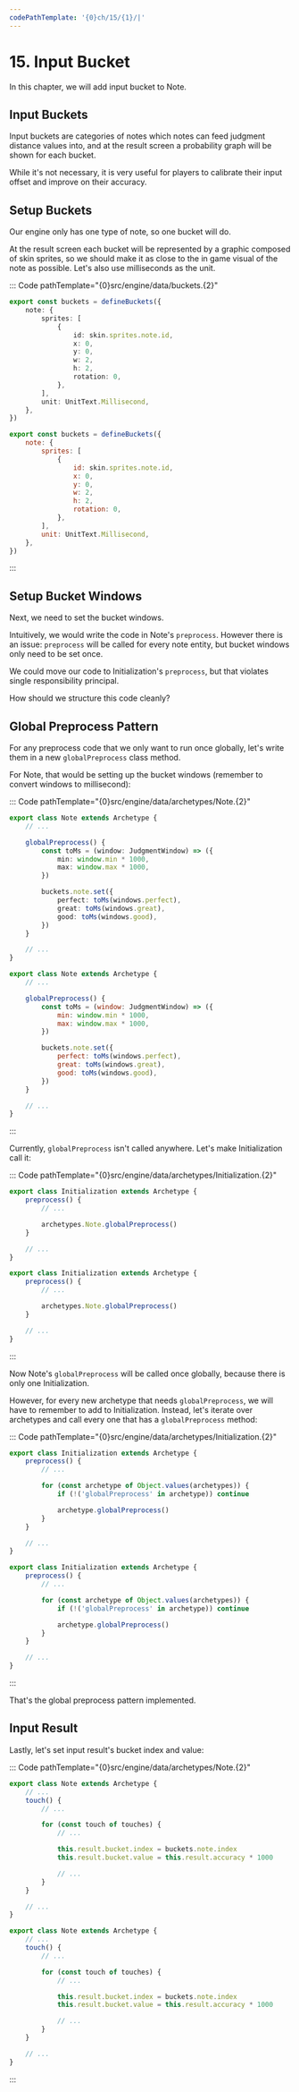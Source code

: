 ```yaml
---
codePathTemplate: '{0}ch/15/{1}/|'
---
```


# 15. Input Bucket

In this chapter, we will add input bucket to Note.

## Input Buckets

Input buckets are categories of notes which notes can feed judgment distance values into, and at the result screen a probability graph will be shown for each bucket.

While it's not necessary, it is very useful for players to calibrate their input offset and improve on their accuracy.

## Setup Buckets

Our engine only has one type of note, so one bucket will do.

At the result screen each bucket will be represented by a graphic composed of skin sprites, so we should make it as close to the in game visual of the note as possible. Let's also use milliseconds as the unit.

::: Code pathTemplate="{0}src/engine/data/buckets.{2}"

```ts
export const buckets = defineBuckets({
    note: {
        sprites: [
            {
                id: skin.sprites.note.id,
                x: 0,
                y: 0,
                w: 2,
                h: 2,
                rotation: 0,
            },
        ],
        unit: UnitText.Millisecond,
    },
})
```

```js
export const buckets = defineBuckets({
    note: {
        sprites: [
            {
                id: skin.sprites.note.id,
                x: 0,
                y: 0,
                w: 2,
                h: 2,
                rotation: 0,
            },
        ],
        unit: UnitText.Millisecond,
    },
})
```

:::

## Setup Bucket Windows

Next, we need to set the bucket windows.

Intuitively, we would write the code in Note's `preprocess`. However there is an issue: `preprocess` will be called for every note entity, but bucket windows only need to be set once.

We could move our code to Initialization's `preprocess`, but that violates single responsibility principal.

How should we structure this code cleanly?

## Global Preprocess Pattern

For any preprocess code that we only want to run once globally, let's write them in a new `globalPreprocess` class method.

For Note, that would be setting up the bucket windows (remember to convert windows to millisecond):

::: Code pathTemplate="{0}src/engine/data/archetypes/Note.{2}"

```ts
export class Note extends Archetype {
    // ...

    globalPreprocess() {
        const toMs = (window: JudgmentWindow) => ({
            min: window.min * 1000,
            max: window.max * 1000,
        })

        buckets.note.set({
            perfect: toMs(windows.perfect),
            great: toMs(windows.great),
            good: toMs(windows.good),
        })
    }

    // ...
}
```

```js
export class Note extends Archetype {
    // ...

    globalPreprocess() {
        const toMs = (window: JudgmentWindow) => ({
            min: window.min * 1000,
            max: window.max * 1000,
        })

        buckets.note.set({
            perfect: toMs(windows.perfect),
            great: toMs(windows.great),
            good: toMs(windows.good),
        })
    }

    // ...
}
```

:::

Currently, `globalPreprocess` isn't called anywhere. Let's make Initialization call it:

::: Code pathTemplate="{0}src/engine/data/archetypes/Initialization.{2}"

```ts
export class Initialization extends Archetype {
    preprocess() {
        // ...

        archetypes.Note.globalPreprocess()
    }

    // ...
}
```

```js
export class Initialization extends Archetype {
    preprocess() {
        // ...

        archetypes.Note.globalPreprocess()
    }

    // ...
}
```

:::

Now Note's `globalPreprocess` will be called once globally, because there is only one Initialization.

However, for every new archetype that needs `globalPreprocess`, we will have to remember to add to Initialization. Instead, let's iterate over archetypes and call every one that has a `globalPreprocess` method:

::: Code pathTemplate="{0}src/engine/data/archetypes/Initialization.{2}"

```ts
export class Initialization extends Archetype {
    preprocess() {
        // ...

        for (const archetype of Object.values(archetypes)) {
            if (!('globalPreprocess' in archetype)) continue

            archetype.globalPreprocess()
        }
    }

    // ...
}
```

```js
export class Initialization extends Archetype {
    preprocess() {
        // ...

        for (const archetype of Object.values(archetypes)) {
            if (!('globalPreprocess' in archetype)) continue

            archetype.globalPreprocess()
        }
    }

    // ...
}
```

:::

That's the global preprocess pattern implemented.

## Input Result

Lastly, let's set input result's bucket index and value:

::: Code pathTemplate="{0}src/engine/data/archetypes/Note.{2}"

```ts
export class Note extends Archetype {
    // ...
    touch() {
        // ...

        for (const touch of touches) {
            // ...

            this.result.bucket.index = buckets.note.index
            this.result.bucket.value = this.result.accuracy * 1000

            // ...
        }
    }

    // ...
}
```

```js
export class Note extends Archetype {
    // ...
    touch() {
        // ...

        for (const touch of touches) {
            // ...

            this.result.bucket.index = buckets.note.index
            this.result.bucket.value = this.result.accuracy * 1000

            // ...
        }
    }

    // ...
}
```

:::
